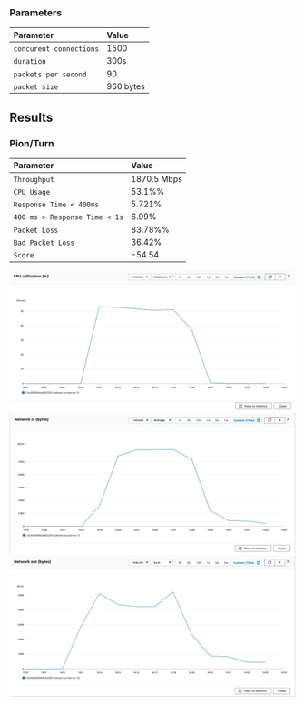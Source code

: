 
### Parameters

| Parameter | Value                |
| :-------- |:------------------------- |
| `concurent connections` | 1500 |
| `duration` | 300s |
| `packets per second` | 90 |
| `packet size` | 960 bytes |

## Results

### Pion/Turn
| Parameter | Value                |
| :-------- |:------------------------- |
| `Throughput` | 1870.5 Mbps |
| `CPU Usage` | 53.1%% |
| `Response Time < 400ms` | 5.721% |
| `400 ms > Response Time < 1s` | 6.99% |
| `Packet Loss` | 83.78%% |
| `Bad Packet Loss` | 36.42% |
| `Score` | -54.54 |

![CPU](cpu.png)
![Network In (Bytes)](network-in.png)
![Network Out (Bytes)](network-out.png)
